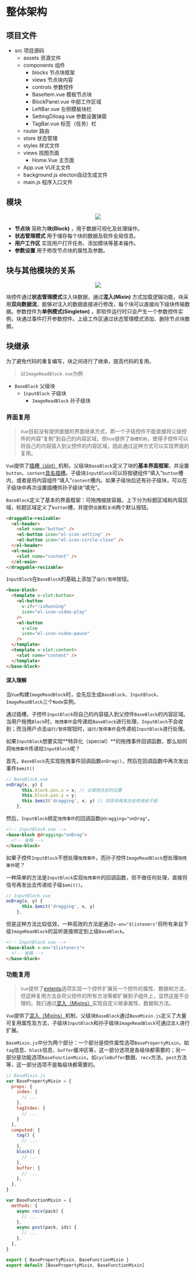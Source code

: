 # 整体架构

## 项目文件
- src 项目源码
  - assets 资源文件
  - components 组件
    - blocks 节点块框架
    - views 节点块内容
    - controls 参数控件
    - BaseItem.vue 模板节点块
    - BlockPanel.vue 中部工作区域
    - LeftBar.vue 左侧模板块栏
    - SettingDiloag.vue 参数设置弹窗
    - TagBar.vue 标签（任务）栏
  - router 路由
  - store 状态管理
  - styles 样式文件
  - views 视图页面
    - Home.Vue 主页面
  - App.vue VUE主文件
  - background.js electon自动生成文件
  - main.js 程序入口文件

## 模块

<div align=center>
<img src="_images/module.svg" />
</div>

- **节点块** 简称为**块(Block)** ，用于数据可视化及处理操作。
- **状态管理模式** 用于储存每个块的数据及软件全局信息。
- **用户工作区** 实现用户打开任务、添加模块等基本操作。
- **参数设置** 用于修改节点块的属性及参数。

## 块与其他模块的关系

<div align=center>
<img src="_images/block-connection.svg" />
</div>

块控件通过**状态管理模式**注入块数据，通过**混入(Mixin)** 方式加载逻辑功能，块采用**双向数据流**，能够对注入的数据直接进行修改，每个块可以直接向下级块传输数据。参数控件为**单例模式(Singleton)** ，即软件运行时只会产生一个参数控件实例，块通过事件打开参数控件。上级工作区通过状态管理模式添加、删除节点块数据。

## 块继承

为了避免代码的重复编写，块之间进行了继承，提高代码的复用。

> 以`ImageReadBlock.vue`为例

- `BaseBlock` 父级块  
  - `InputBlock` 子级块  
    - `ImageReadBlock` 孙子级块  

### 界面复用

> `Vue`目前没有提供直接的界面继承方式，即一个子级控件不能直接将父级控件的内容“复制”到自己的内容区域，但`Vue`提供了`插槽机制`，使得子控件可以将自己的内容插入到父控件的内容区域，因此通过这种方式可以实现界面的复用。


`Vue`提供了[插槽（slot）](https://cn.vuejs.org/v2/guide/components-slots.html)机制，父级块`BaseBlock`定义了块的**基本界面框架**，并设置`button`、`content`[具名插槽](https://cn.vuejs.org/v2/guide/components-slots.html#%E5%85%B7%E5%90%8D%E6%8F%92%E6%A7%BD)。子级块`InputBlock`可以将按键组件“填入”`button`槽内，或者是将内容组件“填入”`content`槽内。如果子级块后还有孙子级块，可以在子级块中再次设置插槽供孙子级块“填充”。

`BaseBlock`定义了基本的界面框架：可拖拽缩放容器，上下分为标题区域和内容区域，标题区域定义了`button`槽，并提供`设置`和`关闭`两个默认按钮。  

```html
<draggable-resizable>
  <el-header>
    <slot name="button" />
    <el-button icon="el-icon-setting" />
    <el-button icon="el-icon-circle-close" />
  </el-header>
  <el-main>
    <slot name="content" />
  </el-main>
</draggable-resizable>
```

`InputBlock`在`BaseBlock`的基础上添加了`运行/暂停`按钮。  

```html
<base-block>
  <template v-slot:button>
    <el-button
      v-if="!isRunning"
      icon="el-icon-video-play"
    />
    <el-button
      v-else
      icon="el-icon-video-pause"
    />
  </template>
  <template v-slot:content>
    <slot name="content" />
  </template>
</base-block>
```

#### 深入理解

当`Vue`构建`ImageReadBlock`时，会先后生成`BaseBlock`、`InputBlock`、`ImageReadBlock`三个`Node`实例。  

通过插槽，子控件`InputBlock`将自己的内容插入到父控件`BaseBlock`的内容区域。当用户拖拽`Block`时，`拖拽事件`会传递给`BaseBlock`进行处理，`InputBlock`不会收到；而当用户点击`运行/暂停`按钮时，`运行/暂停事件`会传递给`InputBlock`进行处理。  

如果`InputBlock`想要实现**特异化（special）**的拖拽事件回调函数，那么如何将`拖拽事件`传递给`InputBlock`呢？  

首先，`BaseBlock`先实现拖拽事件回调函数`onDrag()`，然后在回调函数中再次发出事件`$emit()`  

```js
// BaseBlock.vue
onDrag(x, y) {
      this.block.pos.x = x; // 记录拖住后的位置
      this.block.pos.y = y;
      this.$emit('dragging', x, y) // 将信号再发出去传递给子级
    },
```
    
然后，`InputBlock`绑定`拖拽事件`的回调函数`@dragging="onDrag"`。 

```html
<!-- InputBlock.vue -->
<base-block @dragging="onDrag">
  <!-- 省略 -->
</base-block>
```

如果子控件`InputBlock`不想处理`拖拽事件`，而孙子控件`ImageReadBlock`想处理`拖拽事件`呢？  

一种简单的方法是`InputBlock`实现`拖拽事件`的回调函数，但不做任何处理，直接将信号再发出去传递给子级`$emit()`。 

```js
// InputBlock.vue
onDrag(x, y) {
      this.$emit('dragging', x, y) 
    },
```

但是这种方法比较低效，一种高效的方法是通过`v-on="$listeners"`将所有来自下级`ImageReadBlock`的监听直接绑定到上级`BaseBlock`。  

```html
<!-- InputBlock.vue -->
<base-block v-on="$listeners">
  <!-- 省略 -->
</base-block>
```

### 功能复用

> `Vue`提供了[extents](https://cn.vuejs.org/v2/api/index.html#extends)选项实现一个控件扩展另一个控件的属性、数据和方法，但这种复用方法会将父控件的所有方法等都扩展到子组件上，显然这是不合理的。我们通过[混入（Mixins）](https://cn.vuejs.org/v2/guide/mixins.html)实现自定义继承属性、数据和方法。

`Vue`提供了[混入（Mixins）](https://cn.vuejs.org/v2/guide/mixins.html)机制，父级块`BaseBlock`通过`BaseMixin.js`定义了大量可复用属性及方法，子级块`InputBlock`和孙子级块`ImageReadBlock`可通过`混入`进行扩展。  

`BaseMixin.js`中分为两个部分：一个部分是控件属性选项`BasePropertyMixin`，如`tag`信息、`block`信息、`buffer`缓冲区等，这一部分选项是各级块都需要的；另一部分是功能选项`BaseFunctionMixin`，如`cycleBuffer`数据、`recv`方法、`post`方法等，这一部分选项不是每级块都需要的。  

```js
// BaseMixin.js
var BasePropertyMixin = {
  props: {
    index: {
      // ...
    },
    tagIndex: {
      // ...
    }
  }, 
  computed: {
    tag() {
      // ...
    },
    block() {
      // ...
    },
    buffer: {
      // ...
    },
  },
}

var BaseFunctionMixin = {
  methods: {
    async recv(pack) {
      // ...
    },
    async post(pack, ids) {
      // ...
    },
  },
}

export { BasePropertyMixin, BaseFunctionMixin }
export default [BasePropertyMixin, BaseFunctionMixin]
```